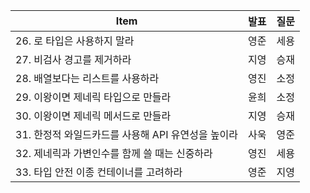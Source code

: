 | Item                            | 발표  | 질문  |
|---------------------------------|-----|-----|
| 26. 로 타입은 사용하지 말라               | 영준  | 세용  |
| 27. 비검사 경고를 제거하라                | 지영  | 승재  |
| 28. 배열보다는 리스트를 사용하라             | 영진  | 소정  |
| 29. 이왕이면 제네릭 타입으로 만들라           | 윤희  | 소정  |
| 30. 이왕이면 제네릭 메서드로 만들라           | 지영  | 승재  |
| 31. 한정적 와일드카드를 사용해 API 유연성을 높이라 | 사욱  | 영준  |
| 32. 제네릭과 가변인수를 함께 쓸 때는 신중하라     | 영진  | 세용  |
| 33. 타입 안전 이종 컨테이너를 고려하라         | 영준  | 지영 |
